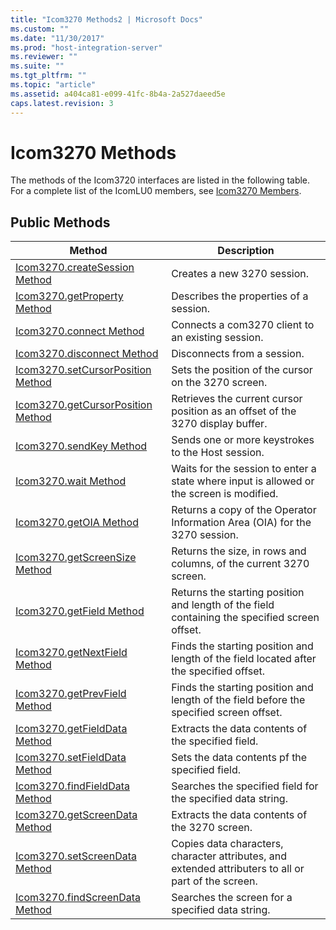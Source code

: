 ```yaml
---
title: "Icom3270 Methods2 | Microsoft Docs"
ms.custom: ""
ms.date: "11/30/2017"
ms.prod: "host-integration-server"
ms.reviewer: ""
ms.suite: ""
ms.tgt_pltfrm: ""
ms.topic: "article"
ms.assetid: a404ca81-e099-41fc-8b4a-2a527daeed5e
caps.latest.revision: 3
---
```

# Icom3270 Methods
The methods of the Icom3720 interfaces are listed in the following table. For a complete list of the IcomLU0 members, see [Icom3270 Members](../core/icom3270-members2.md).  
  
## Public Methods  
  
|Method|Description|  
|------------|-----------------|  
|[Icom3270.createSession Method](../core/icom3270-createsession-method1.md)|Creates a new 3270 session.|  
|[Icom3270.getProperty Method](../core/icom3270-getproperty-method1.md)|Describes the properties of a session.|  
|[Icom3270.connect Method](../core/icom3270-connect-method2.md)|Connects a com3270 client to an existing session.|  
|[Icom3270.disconnect Method](../core/icom3270-disconnect-method2.md)|Disconnects from a session.|  
|[Icom3270.setCursorPosition Method](../core/icom3270-setcursorposition-method1.md)|Sets the position of the cursor on the 3270 screen.|  
|[Icom3270.getCursorPosition Method](../core/icom3270-getcursorposition-method2.md)|Retrieves the current cursor position as an offset of the 3270 display buffer.|  
|[Icom3270.sendKey Method](../core/icom3270-sendkey-method2.md)|Sends one or more keystrokes to the Host session.|  
|[Icom3270.wait Method](../core/icom3270-wait-method2.md)|Waits for the session to enter a state where input is allowed or the screen is modified.|  
|[Icom3270.getOIA Method](../core/icom3270-getoia-method1.md)|Returns a copy of the Operator Information Area (OIA) for the 3270 session.|  
|[Icom3270.getScreenSize Method](../core/icom3270-getscreensize-method2.md)|Returns the size, in rows and columns, of the current 3270 screen.|  
|[Icom3270.getField Method](../core/icom3270-getfield-method2.md)|Returns the starting position and length of the field containing the specified screen offset.|  
|[Icom3270.getNextField Method](../core/icom3270-getnextfield-method2.md)|Finds the starting position and length of the field located after the specified offset.|  
|[Icom3270.getPrevField Method](../core/icom3270-getprevfield-method1.md)|Finds the starting position and length of the field before the specified screen offset.|  
|[Icom3270.getFieldData Method](../core/icom3270-getfielddata-method1.md)|Extracts the data contents of the specified field.|  
|[Icom3270.setFieldData Method](../core/icom3270-setfielddata-method1.md)|Sets the data contents pf the specified field.|  
|[Icom3270.findFieldData Method](../core/icom3270-findfielddata-method1.md)|Searches the specified field for the specified data string.|  
|[Icom3270.getScreenData Method](../core/icom3270-getscreendata-method2.md)|Extracts the data contents of the 3270 screen.|  
|[Icom3270.setScreenData Method](../core/icom3270-setscreendata-method2.md)|Copies data characters, character attributes, and extended attributers to all or part of the screen.|  
|[Icom3270.findScreenData Method](../core/icom3270-findscreendata-method1.md)|Searches the screen for a specified data string.|